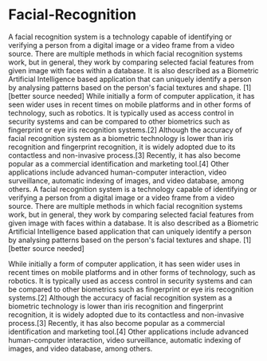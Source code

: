 # Facial-Recognition
A facial recognition system is a technology capable of identifying or verifying a person from a digital image or a video frame from a video source. There are multiple methods in which facial recognition systems work, but in general, they work by comparing selected facial features from given image with faces within a database. It is also described as a Biometric Artificial Intelligence based application that can uniquely identify a person by analysing patterns based on the person's facial textures and shape. [1][better source needed]  While initially a form of computer application, it has seen wider uses in recent times on mobile platforms and in other forms of technology, such as robotics. It is typically used as access control in security systems and can be compared to other biometrics such as fingerprint or eye iris recognition systems.[2] Although the accuracy of facial recognition system as a biometric technology is lower than iris recognition and fingerprint recognition, it is widely adopted due to its contactless and non-invasive process.[3] Recently, it has also become popular as a commercial identification and marketing tool.[4] Other applications include advanced human-computer interaction, video surveillance, automatic indexing of images, and video database, among others.
A facial recognition system is a technology capable of identifying or verifying a person from a digital image or a video frame from a video source. There are multiple methods in which facial recognition systems work, but in general, they work by comparing selected facial features from given image with faces within a database. It is also described as a Biometric Artificial Intelligence based application that can uniquely identify a person by analysing patterns based on the person's facial textures and shape. [1][better source needed]

While initially a form of computer application, it has seen wider uses in recent times on mobile platforms and in other forms of technology, such as robotics. It is typically used as access control in security systems and can be compared to other biometrics such as fingerprint or eye iris recognition systems.[2] Although the accuracy of facial recognition system as a biometric technology is lower than iris recognition and fingerprint recognition, it is widely adopted due to its contactless and non-invasive process.[3] Recently, it has also become popular as a commercial identification and marketing tool.[4] Other applications include advanced human-computer interaction, video surveillance, automatic indexing of images, and video database, among others.

